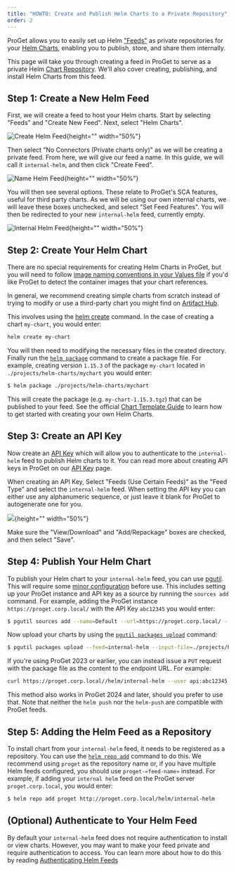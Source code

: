 ```yaml
---
title: "HOWTO: Create and Publish Helm Charts to a Private Repository"
order: 2
---
```


ProGet allows you to easily set up Helm ["Feeds"](/docs/proget/feeds/feed-overview) as private repositories for your [Helm Charts](https://helm.sh/docs/topics/charts/), enabling you to publish, store, and share them internally.

This page will take you through creating a feed in ProGet to serve as a private Helm [Chart Repository](https://helm.sh/docs/topics/chart_repository/). We'll also cover creating, publishing, and install Helm Charts from this feed.

## Step 1: Create a New Helm Feed

First, we will create a feed to host your Helm charts. Start by selecting "Feeds" and "Create New Feed". Next, select "Helm Charts".

![Create Helm Feed](/resources/docs/proget-helm-newfeed.png){height="" width="50%"}

Then select "No Connectors (Private charts only)" as we will be creating a private feed. From here, we will give our feed a name. In this guide, we will call it `internal-helm`, and then click "Create Feed".

![Name Helm Feed](/resources/docs/proget-helm-nameinternalfeed.png){height="" width="50%"}

You will then see several options. These relate to ProGet's SCA features, useful for third party charts. As we will be using our own internal charts, we will leave these boxes unchecked, and select "Set Feed Features". You will then be redirected to your new `internal-helm` feed, currently empty.

![Internal Helm Feed](/resources/docs/proget-helm-internalfeed.png){height="" width="50%"}

## Step 2: Create Your Helm Chart

There are no special requirements for creating Helm Charts in ProGet, but you will need to follow [image naming conventions in your Values file](/docs/proget/feeds/helm#values-yaml) if you'd like ProGet to detect the container images that your chart references.

In general, we recommend creating simple charts from scratch instead of trying to modify or use a third-party chart you might find on [Artifact Hub](/docs/proget/feeds/helm#artifacthub). 

This involves using the [helm create](https://helm.sh/docs/helm/helm_create/) command. In the case of creating a chart `my-chart`, you would enter:

```bash
helm create my-chart
```

You will then need to modifying the necessary files in the created directory. Finally run the [`helm package`](https://helm.sh/docs/helm/helm_package/) command to create a package file. For example, creating version `1.15.3` of the package `my-chart` located in `./projects/helm-charts/mychart` you would enter:

```bash
$ helm package ./projects/helm-charts/mychart
```

This will create the package (e.g. `my-chart-1.15.3.tgz`) that can be published to your feed. See the official [Chart Template Guide](https://helm.sh/docs/chart_template_guide/getting_started/) to learn how to get started with creating your own Helm Charts.

## Step 3: Create an API Key

Now create an [API Key](/docs/proget/api/apikeys) which will allow you to authenticate to the `internal-helm` feed to publish Helm charts to it. You can read more about creating API keys in ProGet on our [API Key](/docs/proget/api/apikeys) page.

When creating an API Key, Select "Feeds (Use Certain Feeds)" as the "Feed Type" and select the `internal-helm` feed. When setting the API key you can either use any alphanumeric sequence, or just leave it blank for ProGet to autogenerate one for you.

![](/resources/docs/proget-helm-api-key.png){height="" width="50%"}

Make sure the "View/Download" and "Add/Repackage" boxes are checked, and then select "Save".

## Step 4: Publish Your Helm Chart

To publish your Helm chart to your `internal-helm` feed, you can use [pgutil](/docs/proget/api/pgutil). This will require some [minor configuration](/docs/proget/api/pgutil#sources) before use. This includes setting up your ProGet instance and API key as a source by running the `sources add` command. For example, adding the ProGet instance `https://proget.corp.local/` with the API Key `abc12345` you would enter:

```bash
$ pgutil sources add --name=Default --url=https://proget.corp.local/ --api-key=abc12345
```

Now upload your charts by using the [`pgutil packages upload`](/docs/proget/api/packages/upload) command:

```bash
$ pgutil packages upload --feed=internal-helm --input-file=./projects/helm-charts/mychart
```

If you're using ProGet 2023 or earlier, you can instead issue a `PUT` request with the package file as the content to the endpoint URL. For example:

```bash
curl https://proget.corp.local//helm/internal-helm --user api:abc12345 --upload-file ./projects/helm-charts/mychart
```

This method also works in ProGet 2024 and later, should you prefer to use that. Note that neither the `helm push` nor the  `helm-push` are compatible with ProGet feeds.

## Step 5: Adding the Helm Feed as a Repository

To install chart from your `internal-helm` feed, it needs to be registered as a repository. You can use the [`helm repo add`](https://helm.sh/docs/helm/helm_repo_add/) command to do this. We recommend using `proget` as the repository name or, if you have multiple Helm feeds configured, you should use `proget-«feed-name»` instead. For example, if adding your `internal helm` feed on the ProGet server `proget.corp.local`, you would enter:
 
```bash
$ helm repo add proget http://proget.corp.local/helm/internal-helm
```

## (Optional) Authenticate to Your Helm Feed

By default your `internal-helm` feed does not require authentication to install or view charts. However, you may want to make your feed private and require authentication to access. You can learn more about how to do this by reading [Authenticating Helm Feeds](/docs/proget/feeds/helm#authenticated-feeds)